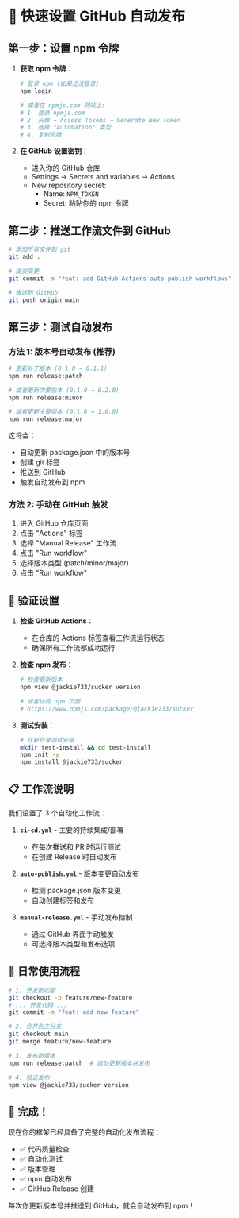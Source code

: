 # 🚀 快速设置 GitHub 自动发布

## 第一步：设置 npm 令牌

1. **获取 npm 令牌**：

   ```bash
   # 登录 npm (如果还没登录)
   npm login

   # 或者在 npmjs.com 网站上:
   # 1. 登录 npmjs.com
   # 2. 头像 → Access Tokens → Generate New Token
   # 3. 选择 "Automation" 类型
   # 4. 复制令牌
   ```

2. **在 GitHub 设置密钥**：
   - 进入你的 GitHub 仓库
   - Settings → Secrets and variables → Actions
   - New repository secret:
     - Name: `NPM_TOKEN`
     - Secret: 粘贴你的 npm 令牌

## 第二步：推送工作流文件到 GitHub

```bash
# 添加所有文件到 git
git add .

# 提交变更
git commit -m "feat: add GitHub Actions auto-publish workflows"

# 推送到 GitHub
git push origin main
```

## 第三步：测试自动发布

### 方法 1: 版本号自动发布 (推荐)

```bash
# 更新补丁版本 (0.1.0 → 0.1.1)
npm run release:patch

# 或者更新次要版本 (0.1.0 → 0.2.0)
npm run release:minor

# 或者更新主要版本 (0.1.0 → 1.0.0)
npm run release:major
```

这将会：

- 自动更新 package.json 中的版本号
- 创建 git 标签
- 推送到 GitHub
- 触发自动发布到 npm

### 方法 2: 手动在 GitHub 触发

1. 进入 GitHub 仓库页面
2. 点击 "Actions" 标签
3. 选择 "Manual Release" 工作流
4. 点击 "Run workflow"
5. 选择版本类型 (patch/minor/major)
6. 点击 "Run workflow"

## 🎯 验证设置

1. **检查 GitHub Actions**：
   - 在仓库的 Actions 标签查看工作流运行状态
   - 确保所有工作流都成功运行

2. **检查 npm 发布**：

   ```bash
   # 检查最新版本
   npm view @jackie733/sucker version

   # 或者访问 npm 页面
   # https://www.npmjs.com/package/@jackie733/sucker
   ```

3. **测试安装**：
   ```bash
   # 在新目录测试安装
   mkdir test-install && cd test-install
   npm init -y
   npm install @jackie733/sucker
   ```

## 📋 工作流说明

我们设置了 3 个自动化工作流：

1. **`ci-cd.yml`** - 主要的持续集成/部署
   - 在每次推送和 PR 时运行测试
   - 在创建 Release 时自动发布

2. **`auto-publish.yml`** - 版本变更自动发布
   - 检测 package.json 版本变更
   - 自动创建标签和发布

3. **`manual-release.yml`** - 手动发布控制
   - 通过 GitHub 界面手动触发
   - 可选择版本类型和发布选项

## 🔧 日常使用流程

```bash
# 1. 开发新功能
git checkout -b feature/new-feature
# ... 开发代码 ...
git commit -m "feat: add new feature"

# 2. 合并到主分支
git checkout main
git merge feature/new-feature

# 3. 发布新版本
npm run release:patch  # 自动更新版本并发布

# 4. 验证发布
npm view @jackie733/sucker version
```

## 🎉 完成！

现在你的框架已经具备了完整的自动化发布流程：

- ✅ 代码质量检查
- ✅ 自动化测试
- ✅ 版本管理
- ✅ npm 自动发布
- ✅ GitHub Release 创建

每次你更新版本号并推送到 GitHub，就会自动发布到 npm！
